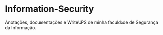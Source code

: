 # Information-Security
Anotações, documentações e WriteUPS de minha faculdade de Segurança da Informação.
